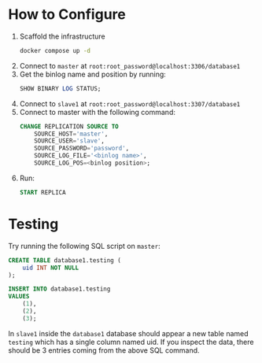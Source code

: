 # How to Configure

1. Scaffold the infrastructure
   ```bash
   docker compose up -d
   ```
2. Connect to `master` at `root:root_password@localhost:3306/database1`
3. Get the binlog name and position by running:
   ```sql
   SHOW BINARY LOG STATUS;
   ```
4. Connect to `slave1` at `root:root_password@localhost:3307/database1`
5. Connect to master with the following command:
   ```sql
   CHANGE REPLICATION SOURCE TO
       SOURCE_HOST='master',
       SOURCE_USER='slave',
       SOURCE_PASSWORD='password',
       SOURCE_LOG_FILE='<binlog name>',
       SOURCE_LOG_POS=<binlog position>;
   ```
6. Run:
   ```sql
   START REPLICA
   ```

# Testing

Try running the following SQL script on `master`:

```sql
CREATE TABLE database1.testing (
	uid INT NOT NULL
);

INSERT INTO database1.testing
VALUES
	(1),
	(2),
	(3);
```

In `slave1` inside the `database1` database should appear a new table named `testing`
which has a single column named uid. If you inspect the data, there should be 3 entries
coming from the above SQL command.
